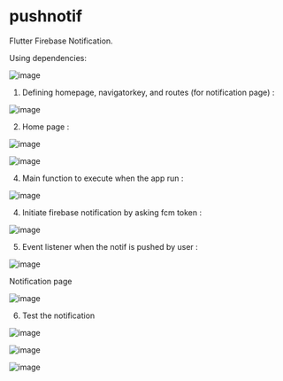 # pushnotif

Flutter Firebase Notification.

Using dependencies:

![image](https://github.com/farrelaranku/flutterfirenotif/assets/114351382/d4133e2a-860d-4e27-b85f-d126745dc67b)

1. Defining homepage, navigatorkey, and routes (for notification page) :

![image](https://github.com/farrelaranku/flutterfirenotif/assets/114351382/194ca538-a072-4be4-8f08-a176875d04e3)

2. Home page :

![image](https://github.com/farrelaranku/flutterfirenotif/assets/114351382/2876ee56-d3b6-47d2-855d-642582814ffa)


![image](https://github.com/farrelaranku/flutterfirenotif/assets/114351382/f0f67d76-0b42-48e6-be9e-ff9eae74691c)


4. Main function to execute when the app run :

![image](https://github.com/farrelaranku/flutterfirenotif/assets/114351382/e45a38a9-0290-47a2-b250-fd415216ff24)


4. Initiate firebase notification by asking fcm token :

![image](https://github.com/farrelaranku/flutterfirenotif/assets/114351382/90f0cdfb-7d19-4fdb-ad7f-cc24a10dafb6)

5. Event listener when the notif is pushed by user :

![image](https://github.com/farrelaranku/flutterfirenotif/assets/114351382/604c9fab-3c93-4ed9-bf80-23dbbd3eba58)

Notification page

![image](https://github.com/farrelaranku/flutterfirenotif/assets/114351382/4215245d-eec3-44bd-9d6f-d51c68501ad3)

6. Test the notification

![image](https://github.com/farrelaranku/flutterfirenotif/assets/114351382/aadd6eb8-f3b4-41f7-88a6-1aca4f783526)

![image](https://github.com/farrelaranku/flutterfirenotif/assets/114351382/152b7ac1-5331-4c72-8b41-c46c96cb1c5d)

![image](https://github.com/farrelaranku/flutterfirenotif/assets/114351382/a5404158-87cc-4680-8c0a-801247eb3457)
